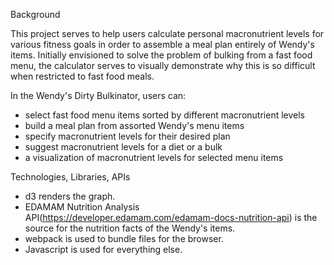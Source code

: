 Background

This project serves to help users calculate personal macronutrient levels for various fitness goals in order to assemble a meal plan entirely of Wendy's items. Initially envisioned to solve the problem of bulking from a fast food menu, the calculator serves to visually demonstrate why this is so difficult when restricted to fast food meals. 

In the Wendy's Dirty Bulkinator, users can:
- select fast food menu items sorted by different macronutrient levels
- build a meal plan from assorted Wendy's menu items
- specify macronutrient levels for their desired plan
- suggest macronutrient levels for a diet or a bulk
- a visualization of macronutrient levels for selected menu items


Technologies, Libraries, APIs
- d3 renders the graph.
- EDAMAM Nutrition Analysis API(https://developer.edamam.com/edamam-docs-nutrition-api) is the source for the nutrition facts of the Wendy's items.
- webpack is used to bundle files for the browser.
- Javascript is used for everything else.
